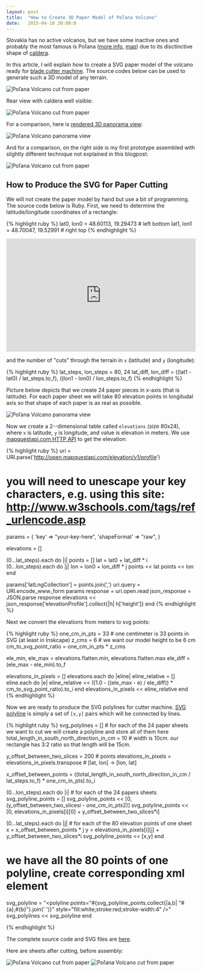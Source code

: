 ```yaml
---
layout: post
title:  "How to Create 3D Paper Model of Poľana Volcano"
date:   2015-04-18 20:00:0
---
```


Slovakia has no active volcanos, but we have some inactive ones and probably the most famous is Poľana ([more info](http://slovakia.travel/en/polana-volcano-vulkan-polana), [map](http://goo.gl/8WPb6q)) due to its disctinctive shape of [caldera](http://en.wikipedia.org/wiki/Caldera). 

In this article, I will explain how to create a SVG paper model of the volcano ready for [blade cutter machine](http://www.silhouetteamerica.com/shop). The source codes below can be used to generate such a 3D model of any terrain.


![Poľana Volcano cut from paper]({{site.baseurl}}/images/2015-04-18-3d-terrain-relief/01.jpg "Poľana Volcano cut from paper")

Rear view with caldera well visible:

![Poľana Volcano cut from paper]({{site.baseurl}}/images/2015-04-18-3d-terrain-relief/05.jpg "Poľana Volcano cut from paper")

For a comparison, here is [rendered 3D panorama view](http://www.udeuschle.selfhost.pro/panoramas/panqueryfull.aspx?mode=newstandard&data=lon%3A19.26247%24%24%24lat%3A48.60159%24%24%24alt%3A2000%24%24%24altcam%3A10%24%24%24hialt%3Afalse%24%24%24resolution%3A20%24%24%24azimut%3A64.2%24%24%24sweep%3A70%24%24%24leftbound%3A29.2%24%24%24rightbound%3A99.2%24%24%24split%3A60%24%24%24splitnr%3A2%24%24%24tilt%3A-3.33333333333333%24%24%24tiltsplit%3Afalse%24%24%24elexagg%3A3%24%24%24range%3A20%24%24%24colorcoding%3Afalse%24%24%24colorcodinglimit%3A21%24%24%24title%3AZugspitze%24%24%24description%3A%24%24%24email%3A%24%24%24language%3Aen%24%24%24screenwidth%3A1920%24%24%24screenheight%3A1055):

![Poľana Volcano panorama view]({{site.baseurl}}/images/2015-04-18-3d-terrain-relief/08.jpg "Poľana Volcano")

And for a comparison, on the right side is my first prototype assembled with slightly different technique not explained in this blogpost:

![Poľana Volcano cut from paper]({{site.baseurl}}/images/2015-04-18-3d-terrain-relief/04.jpg "Poľana Volcano cut from paper")

## How to Produce the SVG for Paper Cutting

We will not create the paper model by hand but use a bit of programming. The source code below is Ruby.
First, we need to determine the latitude/longitude coordinates of a rectangle:

{% highlight ruby %}
lat0, lon0 = 48.60113, 19.29473 # left bottom
lat1, lon1 = 48.70047, 19.52991 # right top
{% endhighlight %}

<iframe width="100%" height="300px" frameBorder="0" src="https://umap.openstreetmap.fr/en/map/polana-bounding-box_36800?scaleControl=false&miniMap=false&scrollWheelZoom=true&zoomControl=true&allowEdit=false&moreControl=true&datalayersControl=true&onLoadPanel=undefined&captionBar=false"></iframe>

and the number of "cuts" through the terrain in `x` (latitude) and `y` (longitude):

{% highlight ruby %}
lat_steps, lon_steps = 80, 24
lat_diff, lon_diff = ((lat1 - lat0) / lat_steps.to_f), ((lon1 - lon0) / lon_steps.to_f)
{% endhighlight %}

Picture below depicts that we create 24 paper pieces in x-axis (that is latitude). For each paper sheet we will take 80 elevation points in longitudal axis so that shape of each paper is as real as possible.

![Poľana Volcano panorama view]({{site.baseurl}}/images/2015-04-18-3d-terrain-relief/09-expl.png "Poľana Volcano")

Now we create a 2--dimensional table called `elevations` (size 80x24), where `x` is latitude, `y` is longitude, and value is elevation in meters. We use [mapquestapi.com HTTP API](http://open.mapquestapi.com/elevation/) to get the elevation:

{% highlight ruby %}
uri = URI.parse('http://open.mapquestapi.com/elevation/v1/profile')
#  you will need to unescape your key characters, e.g. using this site: http://www.w3schools.com/tags/ref_urlencode.asp
params = { 'key' => "your-key-here", 'shapeFormat' => "raw",   }

elevations = []

(0...lat_steps).each do |i|
  points = []
  lat = lat0 + lat_diff * i
  (0...lon_steps).each do |j|
    lon = lon0 + lon_diff * j
    points << lat
    points << lon
  end
  
  params['latLngCollection'] = points.join(',')
  uri.query = URI.encode_www_form params 
  response = uri.open.read
  json_response = JSON.parse response
  elevations << json_response['elevationProfile'].collect{|h| h['height']}
end
{% endhighlight %}

Next we convert the elevations from meters to svg points:

{% highlight ruby %}
one_cm_in_pts = 33 # one centimeter is 33 points in SVG (at least in Inskcape)
z_cms = 6 # we want our model height to be 6 cm
cm_to_svg_point_ratio = one_cm_in_pts * z_cms

ele_min, ele_max = elevations.flatten.min, elevations.flatten.max
ele_diff = (ele_max - ele_min).to_f

elevations_in_pixels = []
elevations.each do |eline|
  eline_relative = []
  eline.each do |e|
    eline_relative << ((1.0 - ((ele_max - e) / ele_diff)) * cm_to_svg_point_ratio).to_i
  end
  elevations_in_pixels << eline_relative
end
{% endhighlight %}


Now we are ready to produce the SVG polylines for cutter machine.
[SVG polyline](https://developer.mozilla.org/en-US/docs/Web/SVG/Element/polyline) is simply a set of `[x,y]` pairs which will be connected by lines.

{% highlight ruby %}
svg_polylines = [] # for each of the 24 paper sheets we want to cut we will create a polyline and store all of them here
total_length_in_south_north_direction_in_cm = 10 # width is 10cm. our rectangle has 3:2 ratio so that length will be 15cm.

y_offset_between_two_slices = 200 # points 
elevations_in_pixels = elevations_in_pixels.transpose # [lat, lon] -> [lon, lat]

x_offset_between_points = ((total_length_in_south_north_direction_in_cm / lat_steps.to_f) * one_cm_in_pts).to_i

(0...lon_steps).each do |i| # for each of the 24 papers sheets
  svg_polyline_points = []
  svg_polyline_points << [0, (y_offset_between_two_slices*i - one_cm_in_pts*2)]
  svg_polyline_points << [0, elevations_in_pixels[i][0] + y_offset_between_two_slices*i]
  
  (0...lat_steps).each do |j| # for each of the 80 elevation points of one sheet
    x = x_offset_between_points * j 
    y = elevations_in_pixels[i][j] + y_offset_between_two_slices*i
    svg_polyline_points << [x,y]
  end

  # we have all the 80 points of one polyline, create corresponding xml element
  svg_polyline = "<polyline points=\"#{svg_polyline_points.collect{|a,b| "#{a},#{b}"}.join(' ')}\" style=\"fill:white;stroke:red;stroke-width:4\" />"
  svg_polylines << svg_polyline
end

{% endhighlight %}

The complete source code and SVG files are [here](https://github.com/petervojtek/3d-paper-terrain-model).

Here are sheets after cutting, before assembly:

![Poľana Volcano cut from paper]({{site.baseurl}}/images/2015-04-18-3d-terrain-relief/06.jpg "Poľana Volcano cut from paper")
![Poľana Volcano cut from paper]({{site.baseurl}}/images/2015-04-18-3d-terrain-relief/07.jpg "Poľana Volcano cut from paper")


